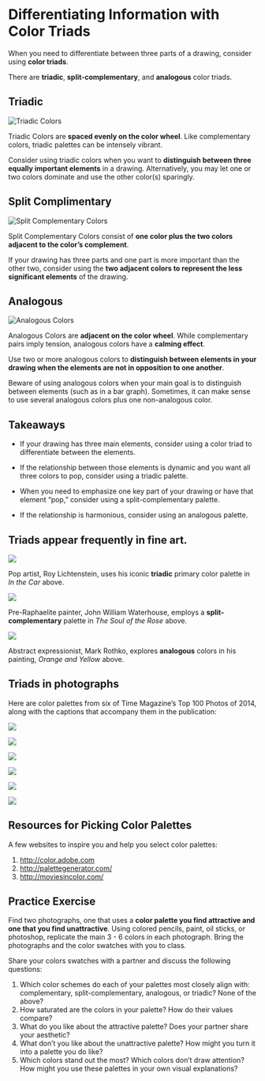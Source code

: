 # Differentiating Information with Color Triads

When you need to differentiate between three parts of a drawing, consider using **color triads**.

There are **triadic**, **split-complementary**, and **analogous** color triads.

## Triadic

![Triadic Colors](https://files.slack.com/files-pri/T0HTW3H0V-F01CVA8L11U/color_wheel__9_.png?pub_secret=c89d8c24f9)

Triadic Colors are **spaced evenly on the color wheel**. Like complementary colors, triadic palettes can be intensely vibrant.

Consider using triadic colors when you want to **distinguish between three equally important elements** in a drawing. Alternatively, you may let one or two colors dominate and use the other color(s) sparingly.

## Split Complimentary

![Split Complementary Colors](https://files.slack.com/files-pri/T0HTW3H0V-F01CYV8EG0M/color_wheel__10_.png?pub_secret=562041a7c8)

Split Complementary Colors consist of **one color plus the two colors adjacent to the color’s complement**.

If your drawing has three parts and one part is more important than the other two, consider using the **two adjacent colors to represent the less significant elements** of the drawing.

## Analogous

![Analogous Colors](https://files.slack.com/files-pri/T0HTW3H0V-F01DEM2B7KK/color_wheel__11_.png?pub_secret=abe2233bee)

Analogous Colors are **adjacent on the color wheel**. While complementary pairs imply tension, analogous colors have a **calming effect**.

Use two or more analogous colors to **distinguish between elements in your drawing when the elements are not in opposition to one another**.

Beware of using analogous colors when your main goal is to distinguish between elements (such as in a bar graph). Sometimes, it can make sense to use several analogous colors plus one non-analogous color.

## Takeaways

- If your drawing has three main elements, consider using a color triad to differentiate between the elements.

- If the relationship between those elements is dynamic and you want all three colors to pop, consider using a triadic palette.

- When you need to emphasize one key part of your drawing or have that element “pop,” consider using a split-complementary palette.

- If the relationship is harmonious, consider using an analogous palette.

## Triads appear frequently in fine art.

![](https://i.imgur.com/pY64R6B.png)

Pop artist, Roy Lichtenstein, uses his iconic **triadic** primary color palette in _In the Car_ above.

![](https://i.imgur.com/zcfoL7x.png)

Pre-Raphaelite painter, John William Waterhouse, employs a **split-complementary** palette in _The Soul of the Rose_ above.

![](https://i.imgur.com/jBV4qQ2.png)

Abstract expressionist, Mark Rothko, explores **analogous** colors in his painting, _Orange and Yellow_ above.

## Triads in photographs

Here are color palettes from six of Time Magazine’s Top 100 Photos of 2014, along with the captions that accompany them in the publication:

![](https://i.imgur.com/ozbw2YA.png)

![](https://i.imgur.com/qXK5mLl.png)

![](https://i.imgur.com/inZEJD2.png)

![](https://i.imgur.com/m1NQdGb.png)

![](https://i.imgur.com/wc4PxUI.png)

![](https://i.imgur.com/rEnSAWQ.png)

## Resources for Picking Color Palettes

A few websites to inspire you and help you select color palettes:

1. http://color.adobe.com
2. http://palettegenerator.com/
3. http://moviesincolor.com/

## Practice Exercise

Find two photographs, one that uses a **color palette you find attractive and one that you find unattractive**. Using colored pencils, paint, oil sticks, or photoshop, replicate the main 3 - 6 colors in each photograph. Bring the photographs and the color swatches with you to class.

Share your colors swatches with a partner and discuss the following questions:

1. Which color schemes do each of your palettes most closely align with: complementary, split-complementary, analogous, or triadic? None of the above?
2. How saturated are the colors in your palette? How do their values compare?
3. What do you like about the attractive palette? Does your partner share your aesthetic?
4. What don’t you like about the unattractive palette? How might you turn it into a palette you do like?
5. Which colors stand out the most? Which colors don’t draw attention? How might you use these palettes in your own visual explanations?
